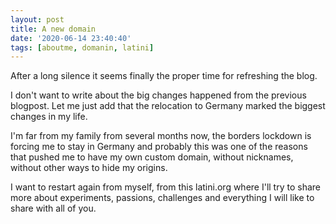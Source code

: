 ```yaml
---
layout: post
title: A new domain
date: '2020-06-14 23:40:40'
tags: [aboutme, domanin, latini]
---
```

After a long silence it seems finally the proper time for refreshing the blog.

I don't want to write about the big changes happened from the previous blogpost. Let me just add that the relocation to Germany marked the biggest changes in my life.

I'm far from my family from several months now, the borders lockdown is forcing me to stay in Germany and probably this was one of the reasons that pushed me to have my own custom domain, without nicknames, without other ways to hide my origins.

I want to restart again from myself, from this latini.org where I'll try to share more about experiments, passions, challenges and everything I will like to share with all of you.
